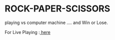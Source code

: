 # ROCK-PAPER-SCISSORS
playing vs computer machine .... and Win or Lose.


For Live Playing :<a href="https://omar-alzant.github.io/ROCK-PAPER-SCISSORS/"> here</a>
